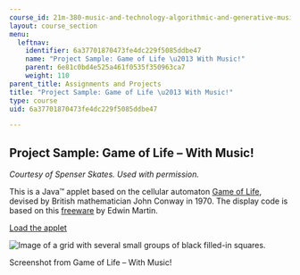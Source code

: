 ```yaml
---
course_id: 21m-380-music-and-technology-algorithmic-and-generative-music-spring-2010
layout: course_section
menu:
  leftnav:
    identifier: 6a37701870473fe4dc229f5085ddbe47
    name: "Project Sample: Game of Life \u2013 With Music!"
    parent: 6e81c0bd4e525a461f0535f350963ca7
    weight: 110
parent_title: Assignments and Projects
title: "Project Sample: Game of Life \u2013 With Music!"
type: course
uid: 6a37701870473fe4dc229f5085ddbe47

---
```


Project Sample: Game of Life – With Music!
------------------------------------------

_Courtesy of Spenser Skates. Used with permission._

This is a Java™ applet based on the cellular automaton [Game of Life](http://en.wikipedia.org/wiki/Conway%27s_Game_of_Life), devised by British mathematician John Conway in 1970. The display code is based on this [freeware](http://www.bitstorm.org/gameoflife/) by Edwin Martin.

[Load the applet](/ans7870/21m/21m.380/S10/projects/life/gameoflifewithsound.html)

![Image of a grid with several small groups of black filled-in squares.](/courses/music-and-theater-arts/21m-380-music-and-technology-algorithmic-and-generative-music-spring-2010/assignments-and-projects/project-sample-game-of-life-2013-with-music/gameoflife.jpg)

Screenshot from Game of Life – With Music!